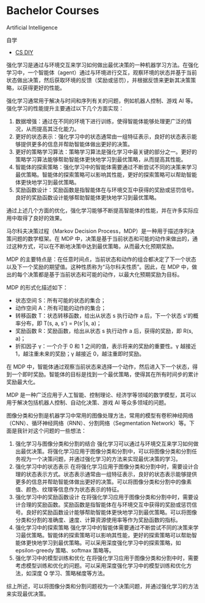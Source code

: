 # Bachelor Courses

Artificial Intelligence

自学

- [CS DIY](https://csdiy.wiki)

强化学习是通过与环境交互来学习如何做出最优决策的一种机器学习方法。在强化学习中，一个智能体（agent）通过与环境进行交互，观察环境的状态并基于当前状态做出决策，然后获取环境的反馈（奖励或惩罚），并根据反馈来更新其决策策略，以获得更好的性能。

强化学习通常用于解决与时间和序列有关的问题，例如机器人控制、游戏 AI 等。强化学习的性能提升主要通过以下几个方面实现：

1. 数据增强：通过在不同的环境下进行训练，使得智能体能够处理更广泛的情况，从而提高其泛化能力。
2. 更好的状态表示：强化学习中的状态通常由一组特征表示，良好的状态表示能够提供更多的信息并帮助智能体做出更好的决策。
3. 更好的策略学习算法：策略学习算法是强化学习中最关键的部分之一。更好的策略学习算法能够帮助智能体更快地学习到最优策略，从而提高其性能。
4. 智能体的探索策略：强化学习中的智能体需要通过不断尝试不同的决策来学习最优策略。智能体的探索策略可以影响其性能，更好的探索策略可以帮助智能体更快地学习到最优策略。
5. 奖励函数设计：奖励函数是指智能体在与环境交互中获得的奖励或惩罚信号。良好的奖励函数设计能够帮助智能体更快地学习到最优策略。

通过上述几个方面的优化，强化学习能够不断提高智能体的性能，并在许多实际应用中取得了良好的效果。

马尔科夫决策过程（Markov Decision Process，MDP）是一种用于描述序列决策问题的数学框架。在 MDP 中，决策是基于当前状态和可能的动作来做出的，通过这种方式，可以在不断地决策中达到最优策略，从而最大化预期奖励。

MDP 的主要特点是：在任意时间点，当前状态和动作的组合都决定了下一个状态以及下一个奖励的期望值。这种性质称为“马尔科夫性质”。因此，在 MDP 中，做出的每个决策都是基于当前状态和可能的动作，以最大化预期奖励为目标。

MDP 的形式化描述如下：

- 状态空间 S：所有可能的状态的集合；
- 动作空间 A：所有可能的动作的集合；
- 转移函数 T：状态转移函数，给出从状态 s 执行动作 a 后，下一个状态 s'的概率分布，即 T(s, a, s') = P(s'|s, a)；
- 奖励函数 R：奖励函数，给出从状态 s 执行动作 a 后，获得的奖励，即 R(s, a)；
- 折扣因子 γ：一个介于 0 和 1 之间的值，表示将来的奖励的重要性。γ 越接近 1，越注重未来的奖励；γ 越接近 0，越注重即时奖励。

在 MDP 中，智能体通过观察当前状态来选择一个动作，然后进入下一个状态，得到一个即时奖励。智能体的目标是找到一个最优策略，使得其在所有时间步的累计奖励最大化。

MDP 是一种广泛应用于人工智能、控制理论、经济学等领域的数学模型，其可以用于解决包括机器人控制、自动化决策、游戏 AI 等众多领域的问题。

图像分类和分割是机器学习中常用的图像处理方法，常用的模型有卷积神经网络（CNN）、循环神经网络（RNN）、分割网络（Segmentation Network）等。下面是我针对这个问题的一些想法：

1. 强化学习与图像分类和分割的结合 强化学习可以通过与环境交互来学习如何做出最优决策。将强化学习应用于图像分类和分割中，可以将图像分类和分割任务视为一个决策问题，并通过强化学习的方法来实现最优决策的学习。
2. 强化学习中的状态表示 在将强化学习应用于图像分类和分割中时，需要设计合理的状态表示方式。状态表示通常由一组特征表示，良好的状态表示能够提供更多的信息并帮助智能体做出更好的决策。可以将图像分类和分割中的像素值、颜色、纹理等信息作为状态表示的特征。
3. 强化学习中的奖励函数设计 在将强化学习应用于图像分类和分割中时，需要设计合理的奖励函数。奖励函数是指智能体在与环境交互中获得的奖励或惩罚信号。良好的奖励函数设计能够帮助智能体更快地学习到最优策略。可以将图像分类和分割的准确度、速度、计算资源使用率等作为奖励函数的指标。
4. 强化学习中的探索策略 强化学习中的智能体需要通过不断尝试不同的决策来学习最优策略。智能体的探索策略可以影响其性能，更好的探索策略可以帮助智能体更快地学习到最优策略。可以采用深度强化学习中的探索策略，如 epsilon-greedy 策略、softmax 策略等。
5. 强化学习中的模型训练和优化 在将强化学习应用于图像分类和分割中时，需要考虑模型训练和优化的问题。可以采用深度强化学习中的模型训练和优化方法，如深度 Q 学习、策略梯度等方法。

综上所述，可以将图像分类和分割问题视为一个决策问题，并通过强化学习的方法来实现最优决策。
